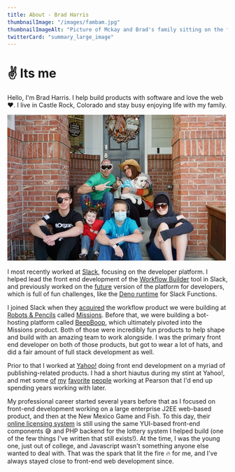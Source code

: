 ```yaml
---
title: About - Brad Harris
thumbnailImage: "/images/fambam.jpg"
thumbnailImageAlt: "Picture of Mckay and Brad's family sitting on the front steps, being dorks."
twitterCard: "summary_large_image"
---
```

# ✌️ Its me

Hello, I'm Brad Harris. I help build products with software and love the web ❤️. I live in Castle Rock, Colorado and stay busy enjoying life with my family.

<img src="/images/fambam.jpg" width="500" height="334" id="fambam-photo" class="glow" alt="{{thumbnailImageAlt}}" />

I most recently worked at <a href="https://slack.com/">Slack</a>, focusing on the developer platform. I helped lead the front end development of the <a href="https://slack.com/features/workflow-automation">Workflow Builder</a> tool in Slack, and previously worked on the <a href="https://api.slack.com/future">future</a> version of the platform for developers, which is full of fun challenges, like the <a href="https://deno.com/blog/slack">Deno runtime</a> for Slack Functions.

I joined Slack when they <a href="https://slack.com/blog/productivity/slack-acquires-robot-pencils-missions-to-make-it-easy-for-non-tech-teams-to-streamline-work">acquired</a> the workflow product we were building at <a href="https://www.robotsandpencils.com">Robots & Pencils</a> called <a href="https://www.producthunt.com/posts/missions">Missions</a>. Before that, we were building a bot-hosting platform called <a href="https://www.producthunt.com/posts/beep-boop">BeepBoop</a>, which ultimately pivoted into the Missions product. Both of those were incredibly fun products to help shape and build with an amazing team to work alongside. I was the primary front end developer on both of those products, but got to wear a lot of hats, and did a fair amount of full stack development as well.

Prior to that I worked at <a href="https://yahoo.com">Yahoo!</a> doing front end development on a myriad of publishing-related products. I had a short hiautus during my stint at Yahoo!, and met some <a href="https://twitter.com/corygrunk">of</a> <a href="https://twitter.com/cnallen">my</a> <a href="https://twitter.com/mbrevoort">favorite</a> <a href="https://twitter.com/chris_skud">people</a> working at Pearson that I'd end up spending years working with later.

My professional career started several years before that as I focused on front-end development working on a large enterprise J2EE web-based product, and then at the New Mexico Game and Fish. To this day, their <a href="https://onlinesales.wildlife.state.nm.us/">online licensing system</a> is still using the same YUI-based front-end components 😅 and PHP backend for the lottery system I helped build (one of the few things I've written that still exists!). At the time, I was the young one, just out of college, and Javascript wasn't something anyone else wanted to deal with. That was the spark that lit the fire 🔥 for me, and I've always stayed close to front-end web development since.